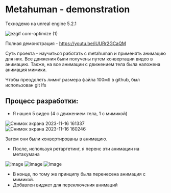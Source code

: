 # Metahuman - demonstration

Технодемо на unreal engine 5.2.1


![ezgif com-optimize (1)](https://github.com/KachesovVadim/metahuman_demo/assets/142095950/ccce1d70-5e0f-4673-baac-ca31584d8d63)


Полная демонстрация - https://youtu.be/iUURr2GCaQM


Суть проекта - научиться работать с metahuman и применять анимацию для них. Все движения были получены путем конвертации видео в анимацию. Также, на все анимации с движением тела была наложена анимация мимики.

Чтобы преодолеть лимит размера файла 100мб в github, был использован git lfs


## Процесс разработки:

- Я нашел 5 видео (4 с движением тела, 1 с мимикой)


![Снимок экрана 2023-11-16 161337](https://github.com/KachesovVadim/metahuman_demo/assets/142095950/91666269-e1de-4c15-9010-3f390a62872e)
![Снимок экрана 2023-11-16 160246](https://github.com/KachesovVadim/metahuman_demo/assets/142095950/db61d3bd-4061-4cba-9bba-88b606657b5b)


Затем они были конвертированы в анимацию.


- После, используя ретаргетинг, я перенс эти анимации на метахумана

![image](https://github.com/KachesovVadim/metahuman_demo/assets/142095950/a68080da-7a87-429e-bfbd-d83bdbd19091)
![image](https://github.com/KachesovVadim/metahuman_demo/assets/142095950/1a519708-0e1d-459d-a2c5-6faf246f70ff)
![image](https://github.com/KachesovVadim/metahuman_demo/assets/142095950/fcd27bbd-6c00-4b47-ace7-c04b7f40930c)

- В конце, по тому же принципу была перенесена анимация с мимикой.
- Добавлен виджет для переключения анимаций

